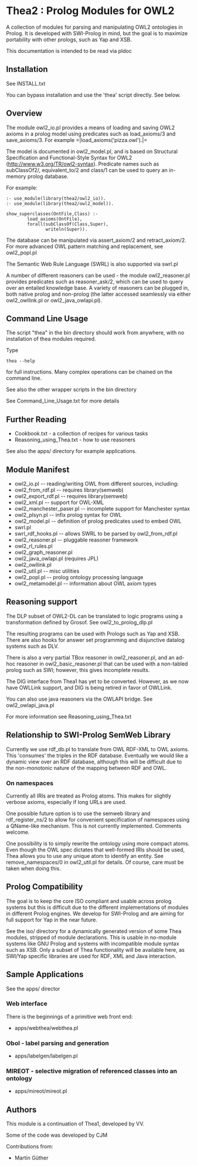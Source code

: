 # Thea2 : Prolog Modules for OWL2

A collection of modules for parsing and manipulating OWL2 ontologies
in Prolog. It is developed with SWI-Prolog in mind, but the goal is to
maximize portability with other prologs, such as Yap and XSB.

This documentation is intended to be read via pldoc

## Installation

See INSTALL.txt

You can bypass installation and use the 'thea' script directly. See
below.

## Overview

The module owl2_io.pl provides a means of loading and saving OWL2
axioms in a prolog model using predicates such as load_axioms/3 and
save_axioms/3. For example =|load_axioms('pizza.owl').|=

The model is documented in owl2_model.pl, and is based on Structural
Specification and Functional-Style Syntax for OWL2
(http://www.w3.org/TR/owl2-syntax). Predicate names such as
subClassOf2/, equivalent_to/2 and class/1 can be used to query an
in-memory prolog database.

For example:

```
:- use_module(library(thea2/owl2_io)).
:- use_module(library(thea2/owl2_model)).

show_superclasses(OntFile,Class) :-
        load_axioms(OntFile),
        forall(subClassOf(Class,Super),
               writeln(Super)).
```

The database can be manipulated via assert_axiom/2 and
retract_axiom/2. For more advanced OWL pattern matching and
replacement, see owl2_popl.pl

The Semantic Web Rule Language (SWRL) is also supported via swrl.pl

A number of different reasoners can be used - the module
owl2_reasoner.pl provides predicates such as reasoner_ask/2, which can
be used to query over an entailed knowledge base. A variety of
reasoners can be plugged in, both native prolog and non-prolog (the
latter accessed seamlessly via either owl2_owllink.pl or
owl2_java_owlapi.pl).

## Command Line Usage

The script "thea" in the bin directory should work from anywhere, with
no installation of thea modules required.

Type

```
thea --help
```

for full instructions. Many complex operations can be chained on the
command line.

See also the other wrapper scripts in the bin directory

See Command_Line_Usage.txt for more details

## Further Reading

 * Cookbook.txt - a collection of recipes for various tasks
 * Reasoning_using_Thea.txt - how to use reasoners

See also the apps/ directory for example applications.

## Module Manifest

 * owl2_io.pl -- reading/writing OWL from different sources, including:
  * owl2_from_rdf.pl -- requires library(semweb)
  * owl2_export_rdf.pl -- requires library(semweb)
  * owl2_xml.pl -- support for OWL-XML
  * owl2_manchester_paser.pl -- incomplete support for Manchester syntax
  * owl2_plsyn.pl -- infix prolog syntax for OWL
 * owl2_model.pl -- definition of prolog predicates used to embed OWL
 * swrl.pl
  * swrl_rdf_hooks.pl -- allows SWRL to be parsed by owl2_from_rdf.pl
 * owl2_reasoner.pl -- pluggable reasoner framework
  * owl2_rl_rules.pl
  * owl2_graph_reasoner.pl
 * owl2_java_owlapi.pl (requires JPL)
 * owl2_owllink.pl
 * owl2_util.pl -- misc utilities
 * owl2_popl.pl -- prolog ontology processing language
 * owl2_metamodel.pl -- information about OWL axiom types

## Reasoning support

The DLP subset of OWL2-DL can be translated to logic programs using a
transformation defined by Grosof. See owl2_to_prolog_dlp.pl

The resulting programs can be used with Prologs such as Yap and
XSB. There are also hooks for answer set programming and disjunctive
datalog systems such as DLV.

There is also a very partial TBox reasoner in owl2_reasoner.pl, and an
ad-hoc reasoner in owl2_basic_reasoner.pl that can be used with a
non-tabled prolog such as SWI; however, this gives incomplete results.

The DIG interface from Thea1 has yet to be converted. However, as we
now have OWLLink support, and DIG is being retired in favor of OWLLink.

You can also use java reasoners via the OWLAPI bridge. See
owl2_owlapi_java.pl

For more information see Reasoning_using_Thea.txt

## Relationship to SWI-Prolog SemWeb Library

Currently we use rdf_db.pl to translate from OWL RDF-XML to OWL
axioms. This 'consumes' the triples in the RDF database. Eventually we
would like a dynamic view over an RDF database, although this will be
difficult due to the non-monotonic nature of the mapping between RDF
and OWL.

### On namespaces

Currently all IRIs are treated as Prolog atoms. This makes for
slightly verbose axioms, especially if long URLs are used.

One possible future option is to use the semweb library and
rdf_register_ns/2 to allow for convenient specification of namespaces
using a QName-like mechanism. This is not currently
implemented. Comments welcome.

One possibility is to simply rewrite the ontology using more compact
atoms. Even though the OWL spec dictates that well-formed IRIs should
be used, Thea allows you to use any unique atom to identify an
entity. See remove_namespaces/0 in owl2_util.pl for details. Of course,
care must be taken when doing this.

## Prolog Compatibility

The goal is to keep the core ISO compliant and usable across prolog
systems but this is difficult due to the different implementations of
modules in different Prolog engines. We develop for SWI-Prolog and are
aiming for full support for Yap in the near future.

See the iso/ directory for a dynamically generated version of some
Thea modules, stripped of module declarations. This is usable in
no-module systems like GNU Prolog and systems with incompatible module
syntax such as XSB. Only a subset of Thea functionality will be
available here, as SWI/Yap specific libraries are used for RDF, XML
and Java interaction.

## Sample Applications

See the apps/ director

### Web interface

There is the beginnings of a primitive web front end:

* apps/webthea/webthea.pl

### Obol - label parsing and generation

* apps/labelgen/labelgen.pl

### MIREOT - selective migration of referenced classes into an ontology

* apps/mireot/mireot.pl

## Authors

This module is a continuation of Thea1, developed by VV.

Some of the code was developed by CJM

Contributions from:

* Martin Güther
